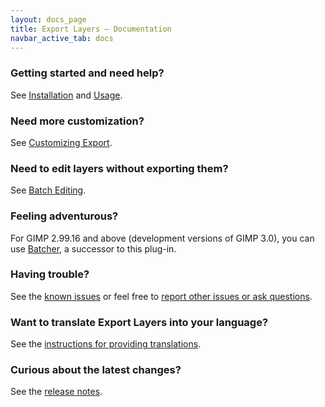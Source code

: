 ```yaml
---
layout: docs_page
title: Export Layers – Documentation
navbar_active_tab: docs
---
```


### Getting started and need help?

See [Installation](Installation.html) and [Usage](Usage.html).


### Need more customization?

See [Customizing Export](Customizing-Export.html).


### Need to edit layers without exporting them?

See [Batch Editing](Batch-Editing.html).


### Feeling adventurous?

For GIMP 2.99.16 and above (development versions of GIMP 3.0), you can use [Batcher](https://github.com/kamilburda/batcher), a successor to this plug-in.


### Having trouble?

See the [known issues](Known-Issues.html) or feel free to [report other issues or ask questions](https://github.com/kamilburda/gimp-export-layers/issues).


### Want to translate Export Layers into your language?

See the [instructions for providing translations](Providing-Translations.html).


### Curious about the latest changes?

See the [release notes](CHANGELOG.html).
